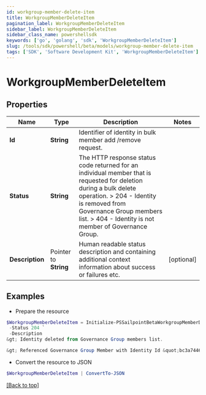 ```yaml
---
id: workgroup-member-delete-item
title: WorkgroupMemberDeleteItem
pagination_label: WorkgroupMemberDeleteItem
sidebar_label: WorkgroupMemberDeleteItem
sidebar_class_name: powershellsdk
keywords: ['go', 'golang', 'sdk', 'WorkgroupMemberDeleteItem'] 
slug: /tools/sdk/powershell/beta/models/workgroup-member-delete-item
tags: ['SDK', 'Software Development Kit', 'WorkgroupMemberDeleteItem']
---
```



# WorkgroupMemberDeleteItem

## Properties

Name | Type | Description | Notes
------------ | ------------- | ------------- | -------------
**Id** |  **String** | Identifier of identity in bulk member add /remove request. | 
**Status** |  **String** |  The HTTP response status code returned for an individual  member that is requested for deletion during a bulk delete operation.  &gt; 204   - Identity is removed from Governance Group members list.  &gt; 404   - Identity is not member of Governance Group.  | 
**Description** |  Pointer to **String** | Human readable status description and containing additional context information about success or failures etc.  | [optional] 

## Examples

- Prepare the resource
```powershell
$WorkgroupMemberDeleteItem = Initialize-PSSailpointBetaWorkgroupMemberDeleteItem  -Id 464ae7bf791e49fdb74606a2e4a89635 `
 -Status 204 `
 -Description 
&gt; Identity deleted from Governance Group members list.

&gt; Referenced Governance Group Member with Identity Id &quot;bc3a744678534eb78a8002ee2085df64&quot; was not found.

```

- Convert the resource to JSON
```powershell
$WorkgroupMemberDeleteItem | ConvertTo-JSON
```


[[Back to top]](#) 


